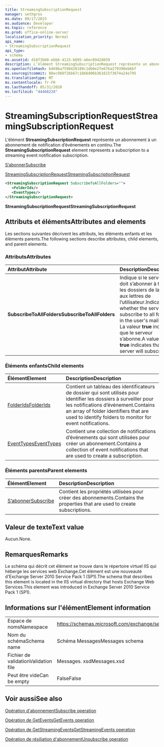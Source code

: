 ```yaml
---
title: StreamingSubscriptionRequest
manager: sethgros
ms.date: 09/17/2015
ms.audience: Developer
ms.topic: reference
ms.prod: office-online-server
localization_priority: Normal
api_name:
- StreamingSubscriptionRequest
api_type:
- schema
ms.assetid: d18f3b60-ebb6-4133-b895-a6ec8942d039
description: L’élément StreamingSubscriptionRequest représente un abonnement à un abonnement de notification d’événements en continu.
ms.openlocfilehash: b469ba7598420189c1db0e2fe676a279390eb6bf
ms.sourcegitcommit: 88ec988f2bb67c1866d06b361615f3674a24e795
ms.translationtype: MT
ms.contentlocale: fr-FR
ms.lasthandoff: 05/31/2020
ms.locfileid: "44468228"
---
```

# <a name="streamingsubscriptionrequest"></a><span data-ttu-id="39719-103">StreamingSubscriptionRequest</span><span class="sxs-lookup"><span data-stu-id="39719-103">StreamingSubscriptionRequest</span></span>

<span data-ttu-id="39719-104">L’élément **StreamingSubscriptionRequest** représente un abonnement à un abonnement de notification d’événements en continu.</span><span class="sxs-lookup"><span data-stu-id="39719-104">The **StreamingSubscriptionRequest** element represents a subscription to a streaming event notification subscription.</span></span> 
  
[<span data-ttu-id="39719-105">S’abonner</span><span class="sxs-lookup"><span data-stu-id="39719-105">Subscribe</span></span>](subscribe.md)
  
[<span data-ttu-id="39719-106">StreamingSubscriptionRequest</span><span class="sxs-lookup"><span data-stu-id="39719-106">StreamingSubscriptionRequest</span></span>](streamingsubscriptionrequest.md)
  
```xml
<StreamingSubscriptionRequest SubscribeToAllFolders="">
   <FolderIds/>
   <EventTypes/>
</StreamingSubscriptionRequest>
```

 <span data-ttu-id="39719-107">**StreamingSubscriptionRequest**</span><span class="sxs-lookup"><span data-stu-id="39719-107">**StreamingSubscriptionRequest**</span></span>
## <a name="attributes-and-elements"></a><span data-ttu-id="39719-108">Attributs et éléments</span><span class="sxs-lookup"><span data-stu-id="39719-108">Attributes and elements</span></span>

<span data-ttu-id="39719-109">Les sections suivantes décrivent les attributs, les éléments enfants et les éléments parents.</span><span class="sxs-lookup"><span data-stu-id="39719-109">The following sections describe attributes, child elements, and parent elements.</span></span>
  
### <a name="attributes"></a><span data-ttu-id="39719-110">Attributs</span><span class="sxs-lookup"><span data-stu-id="39719-110">Attributes</span></span>

|<span data-ttu-id="39719-111">**Attribut**</span><span class="sxs-lookup"><span data-stu-id="39719-111">**Attribute**</span></span>|<span data-ttu-id="39719-112">**Description**</span><span class="sxs-lookup"><span data-stu-id="39719-112">**Description**</span></span>|
|:-----|:-----|
|<span data-ttu-id="39719-113">**SubscribeToAllFolders**</span><span class="sxs-lookup"><span data-stu-id="39719-113">**SubscribeToAllFolders**</span></span> <br/> |<span data-ttu-id="39719-114">Indique si le serveur doit s’abonner à tous les dossiers de la boîte aux lettres de l’utilisateur.</span><span class="sxs-lookup"><span data-stu-id="39719-114">Indicates whether the server will subscribe to all folders in the user's mailbox.</span></span> <span data-ttu-id="39719-115">La valeur **true** indique que le serveur s’abonne.</span><span class="sxs-lookup"><span data-stu-id="39719-115">A value of **true** indicates that the server will subscribe.</span></span>  <br/> |
   
### <a name="child-elements"></a><span data-ttu-id="39719-116">Éléments enfants</span><span class="sxs-lookup"><span data-stu-id="39719-116">Child elements</span></span>

|<span data-ttu-id="39719-117">**Élément**</span><span class="sxs-lookup"><span data-stu-id="39719-117">**Element**</span></span>|<span data-ttu-id="39719-118">**Description**</span><span class="sxs-lookup"><span data-stu-id="39719-118">**Description**</span></span>|
|:-----|:-----|
|[<span data-ttu-id="39719-119">FolderIds</span><span class="sxs-lookup"><span data-stu-id="39719-119">FolderIds</span></span>](folderids.md) <br/> |<span data-ttu-id="39719-120">Contient un tableau des identificateurs de dossier qui sont utilisés pour identifier les dossiers à surveiller pour les notifications d’événement.</span><span class="sxs-lookup"><span data-stu-id="39719-120">Contains an array of folder identifiers that are used to identify folders to monitor for event notifications.</span></span>  <br/> |
|[<span data-ttu-id="39719-121">EventTypes</span><span class="sxs-lookup"><span data-stu-id="39719-121">EventTypes</span></span>](eventtypes.md) <br/> |<span data-ttu-id="39719-122">Contient une collection de notifications d’événements qui sont utilisées pour créer un abonnement.</span><span class="sxs-lookup"><span data-stu-id="39719-122">Contains a collection of event notifications that are used to create a subscription.</span></span>  <br/> |
   
### <a name="parent-elements"></a><span data-ttu-id="39719-123">Éléments parents</span><span class="sxs-lookup"><span data-stu-id="39719-123">Parent elements</span></span>

|<span data-ttu-id="39719-124">**Élément**</span><span class="sxs-lookup"><span data-stu-id="39719-124">**Element**</span></span>|<span data-ttu-id="39719-125">**Description**</span><span class="sxs-lookup"><span data-stu-id="39719-125">**Description**</span></span>|
|:-----|:-----|
|[<span data-ttu-id="39719-126">S’abonner</span><span class="sxs-lookup"><span data-stu-id="39719-126">Subscribe</span></span>](subscribe.md) <br/> |<span data-ttu-id="39719-127">Contient les propriétés utilisées pour créer des abonnements.</span><span class="sxs-lookup"><span data-stu-id="39719-127">Contains the properties that are used to create subscriptions.</span></span>  <br/> |
   
## <a name="text-value"></a><span data-ttu-id="39719-128">Valeur de texte</span><span class="sxs-lookup"><span data-stu-id="39719-128">Text value</span></span>

<span data-ttu-id="39719-129">Aucun.</span><span class="sxs-lookup"><span data-stu-id="39719-129">None.</span></span>
  
## <a name="remarks"></a><span data-ttu-id="39719-130">Remarques</span><span class="sxs-lookup"><span data-stu-id="39719-130">Remarks</span></span>

<span data-ttu-id="39719-131">Le schéma qui décrit cet élément se trouve dans le répertoire virtuel IIS qui héberge les services web Exchange.Cet élément est une nouveauté d'Exchange Server 2010 Service Pack 1 (SP1).</span><span class="sxs-lookup"><span data-stu-id="39719-131">The schema that describes this element is located in the IIS virtual directory that hosts Exchange Web Services.This element was introduced in Exchange Server 2010 Service Pack 1 (SP1).</span></span>
  
## <a name="element-information"></a><span data-ttu-id="39719-132">Informations sur l'élément</span><span class="sxs-lookup"><span data-stu-id="39719-132">Element information</span></span>

|||
|:-----|:-----|
|<span data-ttu-id="39719-133">Espace de noms</span><span class="sxs-lookup"><span data-stu-id="39719-133">Namespace</span></span>  <br/> |https://schemas.microsoft.com/exchange/services/2006/messages  <br/> |
|<span data-ttu-id="39719-134">Nom du schéma</span><span class="sxs-lookup"><span data-stu-id="39719-134">Schema name</span></span>  <br/> |<span data-ttu-id="39719-135">Schéma Messages</span><span class="sxs-lookup"><span data-stu-id="39719-135">Messages schema</span></span>  <br/> |
|<span data-ttu-id="39719-136">Fichier de validation</span><span class="sxs-lookup"><span data-stu-id="39719-136">Validation file</span></span>  <br/> |<span data-ttu-id="39719-137">Messages. xsd</span><span class="sxs-lookup"><span data-stu-id="39719-137">Messages.xsd</span></span>  <br/> |
|<span data-ttu-id="39719-138">Peut être vide</span><span class="sxs-lookup"><span data-stu-id="39719-138">Can be empty</span></span>  <br/> |<span data-ttu-id="39719-139">False</span><span class="sxs-lookup"><span data-stu-id="39719-139">False</span></span>  <br/> |
   
## <a name="see-also"></a><span data-ttu-id="39719-140">Voir aussi</span><span class="sxs-lookup"><span data-stu-id="39719-140">See also</span></span>



[<span data-ttu-id="39719-141">Opération d'abonnement</span><span class="sxs-lookup"><span data-stu-id="39719-141">Subscribe operation</span></span>](subscribe-operation.md)
  
[<span data-ttu-id="39719-142">Opération de GetEvents</span><span class="sxs-lookup"><span data-stu-id="39719-142">GetEvents operation</span></span>](getevents-operation.md)
  
[<span data-ttu-id="39719-143">Opération de GetStreamingEvents</span><span class="sxs-lookup"><span data-stu-id="39719-143">GetStreamingEvents operation</span></span>](getstreamingevents-operation.md)
  
[<span data-ttu-id="39719-144">Opération de résiliation d'abonnement</span><span class="sxs-lookup"><span data-stu-id="39719-144">Unsubscribe operation</span></span>](unsubscribe-operation.md)

